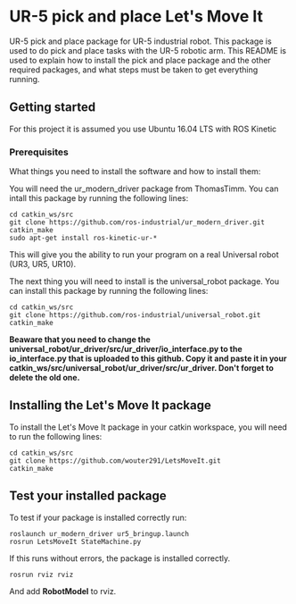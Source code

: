 # UR-5 pick and place Let's Move It

UR-5 pick and place package for UR-5 industrial robot. This package is used to do pick and place tasks with the UR-5 robotic arm. This README is used to explain how to install the pick and place package and the other required packages, and what steps must be taken to get everything running. 


## Getting started

For this project it is assumed you use Ubuntu 16.04 LTS with ROS Kinetic

### Prerequisites

What things you need to install the software and how to install them:

You will need the ur_modern_driver package from ThomasTimm. You can intall this package by running the following lines:

```
cd catkin_ws/src
git clone https://github.com/ros-industrial/ur_modern_driver.git
catkin_make
sudo apt-get install ros-kinetic-ur-*
```

This will give you the ability to run your program on a real Universal robot (UR3, UR5, UR10).



The next thing you will need to install is the universal_robot package. You can install this package by running the following lines:

```
cd catkin_ws/src
git clone https://github.com/ros-industrial/universal_robot.git
catkin_make
```

**Beaware that you need to change the universal_robot/ur_driver/src/ur_driver/io_interface.py to the io_interface.py that is uploaded to this github. Copy it and paste it in your catkin_ws/src/universal_robot/ur_driver/src/ur_driver. Don't forget to delete the old one.**


## Installing the Let's Move It package
To install the Let's Move It package in your catkin workspace, you will need to run the following lines:

```
cd catkin_ws/src
git clone https://github.com/wouter291/LetsMoveIt.git
catkin_make
```

## Test your installed package

To test if your package is installed correctly run:

```
roslaunch ur_modern_driver ur5_bringup.launch
rosrun LetsMoveIt StateMachine.py
```

If this runs without errors, the package is installed correctly.


```
rosrun rviz rviz
```

And add **RobotModel** to rviz.

